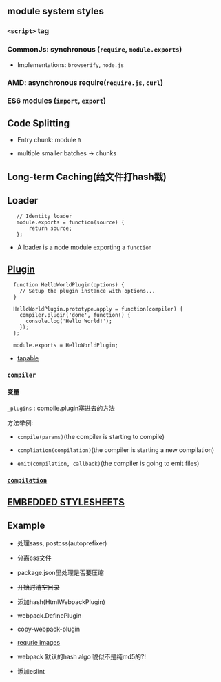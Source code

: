 ## module system styles

### `<script>` tag

### CommonJs: synchronous (`require`, `module.exports`)
* Implementations: `browserify`, `node.js`

### AMD: asynchronous require(`require.js`,  `curl`)

### ES6 modules (`import`, `export`)


## Code Splitting

* Entry chunk: module `0`

* multiple smaller batches -> chunks

## Long-term Caching(给文件打hash戳)


## Loader

```
   // Identity loader
   module.exports = function(source) {
       return source;
   };
```
* A loader is a node module exporting a `function`

## [Plugin](https://webpack.github.io/docs/plugins.html)
```
  function HelloWorldPlugin(options) {
    // Setup the plugin instance with options...
  }

  HelloWorldPlugin.prototype.apply = function(compiler) {
    compiler.plugin('done', function() {
      console.log('Hello World!'); 
    });
  };

  module.exports = HelloWorldPlugin;
```

* [tapable](https://www.npmjs.com/package/tapable)

### [`compiler`](https://webpack.github.io/docs/plugins.html#the-compiler-instance)

#### 变量
`_plugins` : compile.plugin塞进去的方法


方法举例: 

* `compile(params)`(the compiler is starting to compile)

* `compliation(compilation)`(the compiler is starting a new compilation)

* `emit(compilation, callback)`(the compiler is going to emit files)



### [`compilation`](https://webpack.github.io/docs/plugins.html#the-compilation-instance)



## [EMBEDDED STYLESHEETS](https://webpack.github.io/docs/stylesheets.html)

## Example

* 处理sass, postcss(autoprefixer)

* ~~分离css文件~~

* package.json里处理是否要压缩

* ~~开始时清空目录~~

* 添加hash(HtmlWebpackPlugin)

* webpack.DefinePlugin

* copy-webpack-plugin

* [requrie images](http://stackoverflow.com/questions/30485183/webpack-require-relative-image)

* webpack 默认的hash algo 貌似不是纯md5的?!

* 添加eslint


